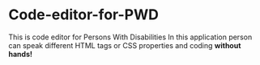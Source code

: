 # Code-editor-for-PWD
This is code editor for Persons With Disabilities
In this application person can speak different HTML tags or CSS properties and coding **without hands!**
